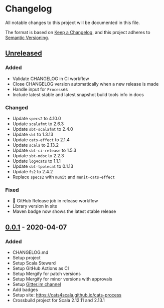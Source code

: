 # Changelog

All notable changes to this project will be documented in this file.

The format is based on [Keep a Changelog](https://keepachangelog.com/en/1.0.0/), and this project adheres to [Semantic Versioning](https://semver.org/spec/v2.0.0.html).

## [Unreleased]
### Added

- Validate CHANGELOG in CI workflow
- Close CHANGELOG version automatically when a new release is made
- Handle input for `Process`es
- Include latest stable and latest snapshot build tools info in docs

### Changed
- Update `specs2` to 4.10.0
- Update `scalafmt` to 2.6.3
- Update `sbt-scalafmt` to 2.4.0
- Update `sbt` to 1.3.13
- Update `cats-effect` to 2.1.4
- Update `scala` to 2.13.2
- Update `sbt-ci-release` to 1.5.3
- Update `sbt-mdoc` to 2.2.3
- Update `log4cats` to 1.1.1
- Update `sbt-tpolecat` to 0.1.13
- Update `fs2` to 2.4.2
- Replace `specs2` with `munit` and `munit-cats-effect`
### Fixed

- :rocket: GitHub Release job in release workflow
- Library version in site
- Maven badge now shows the latest stable release

## [0.0.1] - 2020-04-07

### Added

- CHANGELOG.md
- Setup project
- Setup Scala Steward
- Setup GitHub Actions as CI
- Setup Mergify for patch versions
- Setup Mergify for minor versions with approvals
- Setup [Gitter.im channel](https://gitter.im/cats4scala/cats-process)
- Add badges
- Setup site: https://cats4scala.github.io/cats-process
- Crossbuild project for Scala 2.12.11 and 2.13.1

[Unreleased]: https://github.com/cats4scala/cats-process/compare/v0.0.1...HEAD
[0.0.1]: https://github.com/cats4scala/cats-process/compare/4ee110a...v0.0.1

